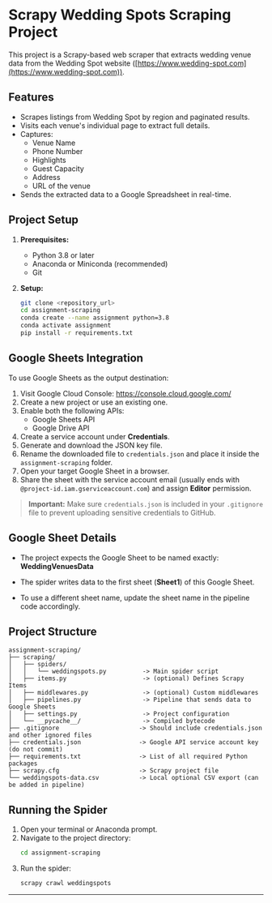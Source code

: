 # Scrapy Wedding Spots Scraping Project

This project is a Scrapy-based web scraper that extracts wedding venue data from the Wedding Spot website ([https://www.wedding-spot.com](https://www.wedding-spot.com)).

## Features

*   Scrapes listings from Wedding Spot by region and paginated results.
*   Visits each venue's individual page to extract full details.
*   Captures:
    *   Venue Name
    *   Phone Number
    *   Highlights
    *   Guest Capacity
    *   Address
    *   URL of the venue
*   Sends the extracted data to a Google Spreadsheet in real-time.

## Project Setup

1.  **Prerequisites:**
    *   Python 3.8 or later
    *   Anaconda or Miniconda (recommended)
    *   Git

2.  **Setup:**
    ```bash
    git clone <repository_url>
    cd assignment-scraping
    conda create --name assignment python=3.8
    conda activate assignment
    pip install -r requirements.txt
	```

## Google Sheets Integration

To use Google Sheets as the output destination:

1. Visit Google Cloud Console: https://console.cloud.google.com/
2. Create a new project or use an existing one.
3. Enable both the following APIs:
   - Google Sheets API
   - Google Drive API
4. Create a service account under **Credentials**.
5. Generate and download the JSON key file.
6. Rename the downloaded file to `credentials.json` and place it inside the `assignment-scraping` folder.
7. Open your target Google Sheet in a browser.
8. Share the sheet with the service account email (usually ends with `@project-id.iam.gserviceaccount.com`) and assign **Editor** permission.

> **Important:** Make sure `credentials.json` is included in your `.gitignore` file to prevent uploading sensitive credentials to GitHub.

## Google Sheet Details

- The project expects the Google Sheet to be named exactly:  
  **WeddingVenuesData**

- The spider writes data to the first sheet (**Sheet1**) of this Google Sheet.

- To use a different sheet name, update the sheet name in the pipeline code accordingly.

## Project Structure

```
assignment-scraping/
├── scraping/
│   ├── spiders/
│   │   └── weddingspots.py          -> Main spider script
│   ├── items.py                     -> (optional) Defines Scrapy Items
│   ├── middlewares.py               -> (optional) Custom middlewares
│   ├── pipelines.py                 -> Pipeline that sends data to Google Sheets
│   ├── settings.py                  -> Project configuration
│   └── __pycache__/                 -> Compiled bytecode
├── .gitignore                      -> Should include credentials.json and other ignored files
├── credentials.json                -> Google API service account key (do not commit)
├── requirements.txt                -> List of all required Python packages
├── scrapy.cfg                      -> Scrapy project file
└── weddingspots-data.csv           -> Local optional CSV export (can be added in pipeline)
```

## Running the Spider

1. Open your terminal or Anaconda prompt.
2. Navigate to the project directory:  
   ```bash
   cd assignment-scraping
   ```
3. Run the spider:  
   ```bash
   scrapy crawl weddingspots
   ```

---

